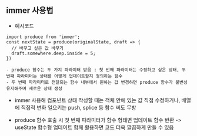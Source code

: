 ## immer 사용법

- 예시코드

```
import produce from 'immer';
const nextState = produce(originalState, draft => {
  // 바꾸고 싶은 값 바꾸기
  draft.somewhere.deep.inside = 5;
})
```

    - produce 함수는 두 가지 파라미터 받음 : 첫 번째 파라미터는 수정하고 싶은 상태, 두 번째 파라미터는 상태를 어떻게 업데이트할지 정의하는 함수
    - 두 번째 파라미터로 전달되는 함수 내부에서 원하는 값 변경하면 produce 함수가 불변성 유지해주며 새로운 상태 생성

- immer 사용해 컴포넌트 상태 작성할 때는 객체 안에 있는 값 직접 수정하거나, 배열에 직접적 변화 일으키는 push, splice 등 함수 써도 무방

- produce 함수 호출 시 첫 번째 파라미터가 함수 형태면 업데이트 함수 반환 -> useState 함수형 업데이트 함께 활용하면 코드 더욱 깔끔하게 만들 수 있음
